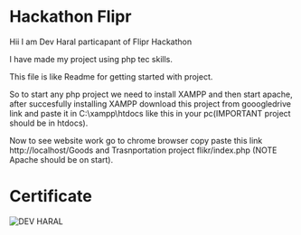 # Hackathon Flipr


Hii 
I am Dev Haral particapant of Flipr Hackathon

I have made my project using php tec skills.

This file is like Readme for getting started with project.

So to start any php project we need to install XAMPP and then start apache, after succesfully installing XAMPP
download this project from gooogledrive link and paste it in C:\xampp\htdocs like this in your pc(IMPORTANT project should be in htdocs).

Now to see website work go to chrome browser copy paste this link http://localhost/Goods and Trasnportation project flikr/index.php (NOTE Apache should be on start).

# Certificate


![DEV HARAL](https://user-images.githubusercontent.com/90788942/167336290-0f67e03d-70ff-4f72-993e-a4ba1bc67e09.jpg)
